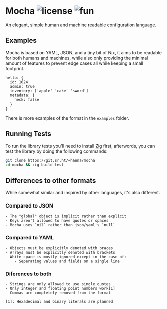 Mocha
![license](https://img.shields.io/badge/license-BSD--3--Clause--Clear-blue?style=flat-square)
![fun](https://img.shields.io/badge/justforfunnoreally-dev-9ff?style=flat-square)
================================================================================

An elegant, simple human and machine readable configuration language.

## Examples

Mocha is based on YAML, JSON, and a tiny bit of Nix, it aims to be readable for
both humans and machines, while also only providing the minimal amount of
features to prevent edge cases all while keeping a small footprint.

```
hello: {
  id: 1024
  admin: true
  inventory: ['apple' 'cake' 'sword']
  metadata: {
    heck: false
  }
}
```

There is more examples of the format in the `examples` folder.

## Running Tests

To run the library tests you'll need to install [Zig](https://ziglang.org)
first, afterwords, you can test the library by doing the following commands:

```sh
git clone https://git.sr.ht/~hanna/mocha
cd mocha && zig build test
```

## Differences to other formats

While somewhat similar and inspired by other languages, it's also different.

### Compared to JSON

```
- The "global" object is implicit rather than explicit
- Keys aren't allowed to have quotes or spaces
- Mocha uses `nil` rather than json/yaml's `null`
```

### Compared to YAML

```
- Objects must be explicitly denoted with braces
- Arrays must be explicitly denoted with brackets
- White space is mostly ignored except in the case of:
    - Seperating values and fields on a single line
```

### Diferences to both

```
- Strings are only allowed to use single quotes
- Only integer and floating point numbers work[1]
- Commas are completely removed from the format

[1]: Hexadecimal and binary literals are planned
```
